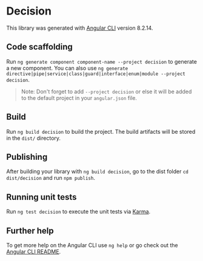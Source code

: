 # Decision

This library was generated with [Angular CLI](https://github.com/angular/angular-cli) version 8.2.14.

## Code scaffolding

Run `ng generate component component-name --project decision` to generate a new component. You can also use `ng generate directive|pipe|service|class|guard|interface|enum|module --project decision`.
> Note: Don't forget to add `--project decision` or else it will be added to the default project in your `angular.json` file. 

## Build

Run `ng build decision` to build the project. The build artifacts will be stored in the `dist/` directory.

## Publishing

After building your library with `ng build decision`, go to the dist folder `cd dist/decision` and run `npm publish`.

## Running unit tests

Run `ng test decision` to execute the unit tests via [Karma](https://karma-runner.github.io).

## Further help

To get more help on the Angular CLI use `ng help` or go check out the [Angular CLI README](https://github.com/angular/angular-cli/blob/master/README.md).

